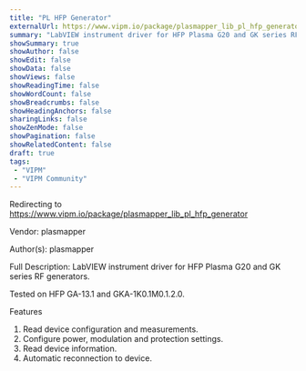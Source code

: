 ```yaml
---
title: "PL HFP Generator"
externalUrl: https://www.vipm.io/package/plasmapper_lib_pl_hfp_generator
summary: "LabVIEW instrument driver for HFP Plasma G20 and GK series RF generators."
showSummary: true
showAuthor: false
showEdit: false
showData: false
showViews: false
showReadingTime: false
showWordCount: false
showBreadcrumbs: false
showHeadingAnchors: false
sharingLinks: false
showZenMode: false
showPagination: false
showRelatedContent: false
draft: true
tags:
 - "VIPM"
 - "VIPM Community"
---
```


Redirecting to https://www.vipm.io/package/plasmapper_lib_pl_hfp_generator

Vendor: plasmapper

Author(s): plasmapper
 
Full Description:
LabVIEW instrument driver for HFP Plasma G20 and GK series RF generators.

Tested on HFP GA-13.1 and GKA-1K0.1M0.1.2.0.

Features
1. Read device configuration and measurements.
2. Configure power, modulation and protection settings.
3. Read device information.
4. Automatic reconnection to device.